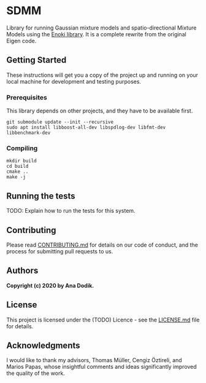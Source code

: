 # SDMM

Library for running Gaussian mixture models and spatio-directional Mixture Models using the [Enoki library](https://github.com/mitsuba-renderer/enoki).
It is a complete rewrite from the original Eigen code.

## Getting Started

These instructions will get you a copy of the project up and running on your local machine for development and testing purposes.

### Prerequisites

This library depends on other projects, and they have to be available first.

```
git submodule update --init --recursive
sudo apt install libboost-all-dev libspdlog-dev libfmt-dev libbenchmark-dev
```

### Compiling

```
mkdir build
cd build
cmake ..
make -j
```

## Running the tests

TODO: Explain how to run the tests for this system.

## Contributing

Please read [CONTRIBUTING.md](https://gist.github.com/PurpleBooth/b24679402957c63ec426) for details on our code of conduct, and the process for submitting pull requests to us.

## Authors

**Copyright (c) 2020 by Ana Dodik.** 

## License

This project is licensed under the (TODO) Licence - see the [LICENSE.md](LICENSE.md) file for details.

## Acknowledgments


I would like to thank my advisors, Thomas Müller, Cengiz Öztireli, and Marios Papas, whose insightful comments and ideas significantly improved the quality of the work.
